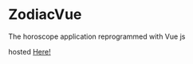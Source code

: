# ZodiacVue
The horoscope application reprogrammed with Vue js

hosted <a href ="https://lawson2017.github.io/ZodiacVue/">Here!</a>
